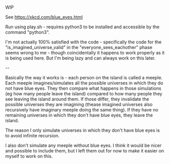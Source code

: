 WIP

See https://xkcd.com/blue_eyes.html

Run using play.sh - requires python3 to be installed and accessible by the command "python3".

I'm not actually 100% satisfied with the code - specifically the code for the "is_imagined_universe_valid" in the "everyone_sees_eachother" phase seems wrong to me - though coincidentally it happens to work properly as it is being used here. But I'm being lazy and can always work on this later.

--

Basically the way it works is - each person on the island is called a meeple. Each meeple imagines/simulates all the possible universes in which they do not have blue eyes. They then compare what happens in those simulations (eg how many people leave the island) compared to how many people they see leaving the island around them. If those differ, they invalidate the possible universes they are imagining (thease imagined universes also recursively have imaginary meeple doing the same thing). If they have no remaining universes in which they don't have blue eyes, they leave the island.

The reason I only simulate universes in which they don't have blue eyes is to avoid infinite recursion.

I also don't simulate any meeple without blue eyes. I think it would be nicer and possible to include them, but I left them out for now to make it easier on myself to work on this.
